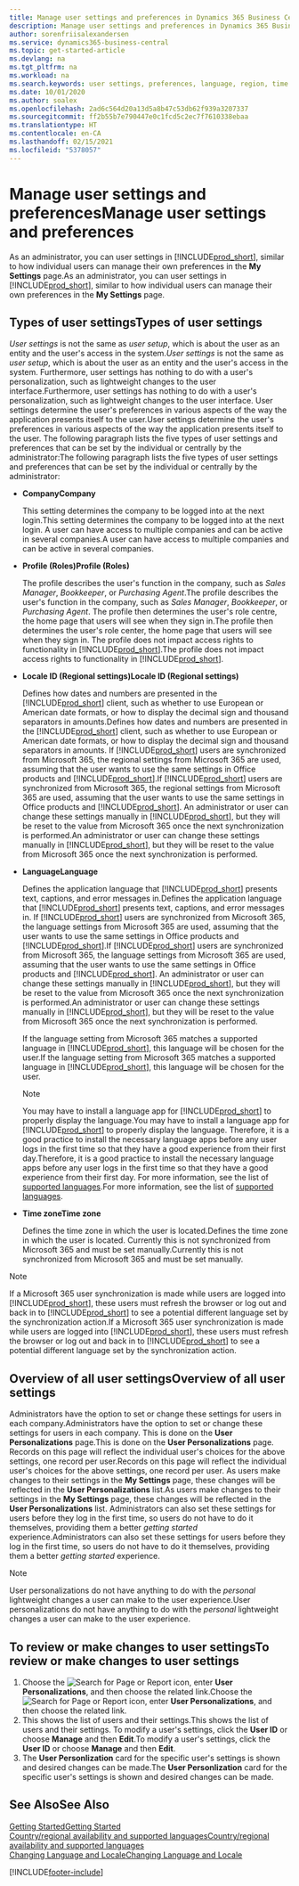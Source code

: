 ```yaml
---
title: Manage user settings and preferences in Dynamics 365 Business Central
description: Manage user settings and preferences in Dynamics 365 Business Central.
author: sorenfriisalexandersen
ms.service: dynamics365-business-central
ms.topic: get-started-article
ms.devlang: na
ms.tgt_pltfrm: na
ms.workload: na
ms.search.keywords: user settings, preferences, language, region, time zone, regional settings
ms.date: 10/01/2020
ms.author: soalex
ms.openlocfilehash: 2ad6c564d20a13d5a8b47c53db62f939a3207337
ms.sourcegitcommit: ff2b55b7e790447e0c1fcd5c2ec7f7610338ebaa
ms.translationtype: HT
ms.contentlocale: en-CA
ms.lasthandoff: 02/15/2021
ms.locfileid: "5378057"
---
```

# <a name="manage-user-settings-and-preferences"></a><span data-ttu-id="4c1c7-103">Manage user settings and preferences</span><span class="sxs-lookup"><span data-stu-id="4c1c7-103">Manage user settings and preferences</span></span>

<span data-ttu-id="4c1c7-104">As an administrator, you can user settings in [!INCLUDE[prod_short](includes/prod_short.md)], similar to how individual users can manage their own preferences in the **My Settings** page.</span><span class="sxs-lookup"><span data-stu-id="4c1c7-104">As an administrator, you can user settings in [!INCLUDE[prod_short](includes/prod_short.md)], similar to how individual users can manage their own preferences in the **My Settings** page.</span></span>  

## <a name="types-of-user-settings"></a><span data-ttu-id="4c1c7-105">Types of user settings</span><span class="sxs-lookup"><span data-stu-id="4c1c7-105">Types of user settings</span></span>

<span data-ttu-id="4c1c7-106">*User settings* is not the same as *user setup*, which is about the user as an entity and the user's access in the system.</span><span class="sxs-lookup"><span data-stu-id="4c1c7-106">*User settings* is not the same as *user setup*, which is about the user as an entity and the user's access in the system.</span></span> <span data-ttu-id="4c1c7-107">Furthermore, user settings has nothing to do with a user's personalization, such as lightweight changes to the user interface.</span><span class="sxs-lookup"><span data-stu-id="4c1c7-107">Furthermore, user settings has nothing to do with a user's personalization, such as lightweight changes to the user interface.</span></span> <span data-ttu-id="4c1c7-108">User settings determine the user's preferences in various aspects of the way the application presents itself to the user.</span><span class="sxs-lookup"><span data-stu-id="4c1c7-108">User settings determine the user's preferences in various aspects of the way the application presents itself to the user.</span></span> <span data-ttu-id="4c1c7-109">The following paragraph lists the five types of user settings and preferences that can be set by the individual or centrally by the administrator:</span><span class="sxs-lookup"><span data-stu-id="4c1c7-109">The following paragraph lists the five types of user settings and preferences that can be set by the individual or centrally by the administrator:</span></span>

- <span data-ttu-id="4c1c7-110">**Company**</span><span class="sxs-lookup"><span data-stu-id="4c1c7-110">**Company**</span></span>  

  <span data-ttu-id="4c1c7-111">This setting determines the company to be logged into at the next login.</span><span class="sxs-lookup"><span data-stu-id="4c1c7-111">This setting determines the company to be logged into at the next login.</span></span> <span data-ttu-id="4c1c7-112">A user can have access to multiple companies and can be active in several companies.</span><span class="sxs-lookup"><span data-stu-id="4c1c7-112">A user can have access to multiple companies and can be active in several companies.</span></span>

- <span data-ttu-id="4c1c7-113">**Profile (Roles)**</span><span class="sxs-lookup"><span data-stu-id="4c1c7-113">**Profile (Roles)**</span></span>  

  <span data-ttu-id="4c1c7-114">The profile describes the user's function in the company, such as *Sales Manager*, *Bookkeeper*, or *Purchasing Agent*.</span><span class="sxs-lookup"><span data-stu-id="4c1c7-114">The profile describes the user's function in the company, such as *Sales Manager*, *Bookkeeper*, or *Purchasing Agent*.</span></span> <span data-ttu-id="4c1c7-115">The profile then determines the user's role centre, the home page that users will see when they sign in.</span><span class="sxs-lookup"><span data-stu-id="4c1c7-115">The profile then determines the user's role center, the home page that users will see when they sign in.</span></span> <span data-ttu-id="4c1c7-116">The profile does not impact access rights to functionality in [!INCLUDE[prod_short](includes/prod_short.md)].</span><span class="sxs-lookup"><span data-stu-id="4c1c7-116">The profile does not impact access rights to functionality in [!INCLUDE[prod_short](includes/prod_short.md)].</span></span>  

- <span data-ttu-id="4c1c7-117">**Locale ID (Regional settings)**</span><span class="sxs-lookup"><span data-stu-id="4c1c7-117">**Locale ID (Regional settings)**</span></span>  

  <span data-ttu-id="4c1c7-118">Defines how dates and numbers are presented in the [!INCLUDE[prod_short](includes/prod_short.md)] client, such as whether to use European or American date formats, or how to display the decimal sign and thousand separators in amounts.</span><span class="sxs-lookup"><span data-stu-id="4c1c7-118">Defines how dates and numbers are presented in the [!INCLUDE[prod_short](includes/prod_short.md)] client, such as whether to use European or American date formats, or how to display the decimal sign and thousand separators in amounts.</span></span> <span data-ttu-id="4c1c7-119">If [!INCLUDE[prod_short](includes/prod_short.md)] users are synchronized from Microsoft 365, the regional settings from Microsoft 365 are used, assuming that the user wants to use the same settings in Office products and [!INCLUDE[prod_short](includes/prod_short.md)].</span><span class="sxs-lookup"><span data-stu-id="4c1c7-119">If [!INCLUDE[prod_short](includes/prod_short.md)] users are synchronized from Microsoft 365, the regional settings from Microsoft 365 are used, assuming that the user wants to use the same settings in Office products and [!INCLUDE[prod_short](includes/prod_short.md)].</span></span> <span data-ttu-id="4c1c7-120">An administrator or user can change these settings manually in [!INCLUDE[prod_short](includes/prod_short.md)], but they will be reset to the value from Microsoft 365 once the next synchronization is performed.</span><span class="sxs-lookup"><span data-stu-id="4c1c7-120">An administrator or user can change these settings manually in [!INCLUDE[prod_short](includes/prod_short.md)], but they will be reset to the value from Microsoft 365 once the next synchronization is performed.</span></span>

- <span data-ttu-id="4c1c7-121">**Language**</span><span class="sxs-lookup"><span data-stu-id="4c1c7-121">**Language**</span></span>  

  <span data-ttu-id="4c1c7-122">Defines the application language that [!INCLUDE[prod_short](includes/prod_short.md)] presents text, captions, and error messages in.</span><span class="sxs-lookup"><span data-stu-id="4c1c7-122">Defines the application language that [!INCLUDE[prod_short](includes/prod_short.md)] presents text, captions, and error messages in.</span></span> <span data-ttu-id="4c1c7-123">If [!INCLUDE[prod_short](includes/prod_short.md)] users are synchronized from Microsoft 365, the language settings from Microsoft 365 are used, assuming that the user wants to use the same settings in Office products and [!INCLUDE[prod_short](includes/prod_short.md)].</span><span class="sxs-lookup"><span data-stu-id="4c1c7-123">If [!INCLUDE[prod_short](includes/prod_short.md)] users are synchronized from Microsoft 365, the language settings from Microsoft 365 are used, assuming that the user wants to use the same settings in Office products and [!INCLUDE[prod_short](includes/prod_short.md)].</span></span> <span data-ttu-id="4c1c7-124">An administrator or user can change these settings manually in [!INCLUDE[prod_short](includes/prod_short.md)], but they will be reset to the value from Microsoft 365 once the next synchronization is performed.</span><span class="sxs-lookup"><span data-stu-id="4c1c7-124">An administrator or user can change these settings manually in [!INCLUDE[prod_short](includes/prod_short.md)], but they will be reset to the value from Microsoft 365 once the next synchronization is performed.</span></span>

  <span data-ttu-id="4c1c7-125">If the language setting from Microsoft 365 matches a supported language in [!INCLUDE[prod_short](includes/prod_short.md)], this language will be chosen for the user.</span><span class="sxs-lookup"><span data-stu-id="4c1c7-125">If the language setting from Microsoft 365 matches a supported language in [!INCLUDE[prod_short](includes/prod_short.md)], this language will be chosen for the user.</span></span>  

  > [!NOTE]
  > <span data-ttu-id="4c1c7-126">You may have to install a language app for [!INCLUDE[prod_short](includes/prod_short.md)] to properly display the language.</span><span class="sxs-lookup"><span data-stu-id="4c1c7-126">You may have to install a language app for [!INCLUDE[prod_short](includes/prod_short.md)] to properly display the language.</span></span> <span data-ttu-id="4c1c7-127">Therefore, it is a good practice to install the necessary language apps before any user logs in the first time so that they have a good experience from their first day.</span><span class="sxs-lookup"><span data-stu-id="4c1c7-127">Therefore, it is a good practice to install the necessary language apps before any user logs in the first time so that they have a good experience from their first day.</span></span> <span data-ttu-id="4c1c7-128">For more information, see the list of [supported languages](/dynamics365/business-central/dev-itpro/compliance/apptest-countries-and-translations).</span><span class="sxs-lookup"><span data-stu-id="4c1c7-128">For more information, see the list of [supported languages](/dynamics365/business-central/dev-itpro/compliance/apptest-countries-and-translations).</span></span>  
  
- <span data-ttu-id="4c1c7-129">**Time zone**</span><span class="sxs-lookup"><span data-stu-id="4c1c7-129">**Time zone**</span></span>  

  <span data-ttu-id="4c1c7-130">Defines the time zone in which the user is located.</span><span class="sxs-lookup"><span data-stu-id="4c1c7-130">Defines the time zone in which the user is located.</span></span> <span data-ttu-id="4c1c7-131">Currently this is not synchronized from Microsoft 365 and must be set manually.</span><span class="sxs-lookup"><span data-stu-id="4c1c7-131">Currently this is not synchronized from Microsoft 365 and must be set manually.</span></span>  

> [!NOTE]
> <span data-ttu-id="4c1c7-132">If a Microsoft 365 user synchronization is made while users are logged into [!INCLUDE[prod_short](includes/prod_short.md)], these users must refresh the browser or log out and back in to [!INCLUDE[prod_short](includes/prod_short.md)] to see a potential different language set by the synchronization action.</span><span class="sxs-lookup"><span data-stu-id="4c1c7-132">If a Microsoft 365 user synchronization is made while users are logged into [!INCLUDE[prod_short](includes/prod_short.md)], these users must refresh the browser or log out and back in to [!INCLUDE[prod_short](includes/prod_short.md)] to see a potential different language set by the synchronization action.</span></span>

## <a name="overview-of-all-user-settings"></a><span data-ttu-id="4c1c7-133">Overview of all user settings</span><span class="sxs-lookup"><span data-stu-id="4c1c7-133">Overview of all user settings</span></span>

<span data-ttu-id="4c1c7-134">Administrators have the option to set or change these settings for users in each company.</span><span class="sxs-lookup"><span data-stu-id="4c1c7-134">Administrators have the option to set or change these settings for users in each company.</span></span> <span data-ttu-id="4c1c7-135">This is done on the **User Personalizations** page.</span><span class="sxs-lookup"><span data-stu-id="4c1c7-135">This is done on the **User Personalizations** page.</span></span> <span data-ttu-id="4c1c7-136">Records on this page will reflect the individual user's choices for the above settings, one record per user.</span><span class="sxs-lookup"><span data-stu-id="4c1c7-136">Records on this page will reflect the individual user's choices for the above settings, one record per user.</span></span> <span data-ttu-id="4c1c7-137">As users make changes to their settings in the **My Settings** page, these changes will be reflected in the **User Personalizations** list.</span><span class="sxs-lookup"><span data-stu-id="4c1c7-137">As users make changes to their settings in the **My Settings** page, these changes will be reflected in the **User Personalizations** list.</span></span> <span data-ttu-id="4c1c7-138">Administrators can also set these settings for users before they log in the first time, so users do not have to do it themselves, providing them a better *getting started* experience.</span><span class="sxs-lookup"><span data-stu-id="4c1c7-138">Administrators can also set these settings for users before they log in the first time, so users do not have to do it themselves, providing them a better *getting started* experience.</span></span>

> [!NOTE]
> <span data-ttu-id="4c1c7-139">User personalizations do not have anything to do with the *personal* lightweight changes a user can make to the user experience.</span><span class="sxs-lookup"><span data-stu-id="4c1c7-139">User personalizations do not have anything to do with the *personal* lightweight changes a user can make to the user experience.</span></span>

## <a name="to-review-or-make-changes-to-user-settings"></a><span data-ttu-id="4c1c7-140">To review or make changes to user settings</span><span class="sxs-lookup"><span data-stu-id="4c1c7-140">To review or make changes to user settings</span></span>

1. <span data-ttu-id="4c1c7-141">Choose the ![Search for Page or Report](media/ui-search/search_small.png "Search for Page or Report icon") icon, enter **User Personalizations**, and then choose the related link.</span><span class="sxs-lookup"><span data-stu-id="4c1c7-141">Choose the ![Search for Page or Report](media/ui-search/search_small.png "Search for Page or Report icon") icon, enter **User Personalizations**, and then choose the related link.</span></span>
2. <span data-ttu-id="4c1c7-142">This shows the list of users and their settings.</span><span class="sxs-lookup"><span data-stu-id="4c1c7-142">This shows the list of users and their settings.</span></span> <span data-ttu-id="4c1c7-143">To modify a user's settings, click the **User ID** or choose **Manage** and then **Edit**.</span><span class="sxs-lookup"><span data-stu-id="4c1c7-143">To modify a user's settings, click the **User ID** or choose **Manage** and then **Edit**.</span></span>
3. <span data-ttu-id="4c1c7-144">The **User Personlization** card for the specific user's settings is shown and desired changes can be made.</span><span class="sxs-lookup"><span data-stu-id="4c1c7-144">The **User Personlization** card for the specific user's settings is shown and desired changes can be made.</span></span>  

## <a name="see-also"></a><span data-ttu-id="4c1c7-145">See Also</span><span class="sxs-lookup"><span data-stu-id="4c1c7-145">See Also</span></span>

[<span data-ttu-id="4c1c7-146">Getting Started</span><span class="sxs-lookup"><span data-stu-id="4c1c7-146">Getting Started</span></span>](product-get-started.md)  
[<span data-ttu-id="4c1c7-147">Country/regional availability and supported languages</span><span class="sxs-lookup"><span data-stu-id="4c1c7-147">Country/regional availability and supported languages</span></span>](/dynamics365/business-central/dev-itpro/compliance/apptest-countries-and-translations)  
[<span data-ttu-id="4c1c7-148">Changing Language and Locale</span><span class="sxs-lookup"><span data-stu-id="4c1c7-148">Changing Language and Locale</span></span>](about-locale-language.md)  


[!INCLUDE[footer-include](includes/footer-banner.md)]